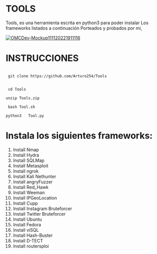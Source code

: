 # TOOLS

Tools, es una herramienta escrita en python3 para poder instalar 
Los frameworks listados a continuación 
Porteados y probados por mi, 

<a href='https://postimg.cc/LhfrBFYj' target='_blank'><img src='https://i.postimg.cc/v8SbyQG2/OMCDev-Mockup111120221911116.png' border='0' alt='OMCDev-Mockup111120221911116'/></a>

# INSTRUCCIONES 


```

 git clone https://github.com/Arturo254/Tools


 cd Tools

unzip Tools.zip

 bash Tool.sh

python3   Tool.py

````


# Instala los siguientes frameworks:

1. Install Nmap
2. Install Hydra
3. Install SQLMap
4. Install Metasploit
5. Install ngrok
6. Install Kali Nethunter
7. Install angryFuzzer
8. Install Red_Hawk
9. Install Weeman
10. Install IPGeoLocation
11. Install Cupp
12. Install Instagram Bruteforcer
13. Install Twitter Bruteforcer
14. Install Ubuntu
15. Install Fedora
16. Install viSQL
17. Install Hash-Buster
18. Install D-TECT
19. Install routersploi 


